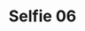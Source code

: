 ---
title: Selfie 06
image: https://res.cloudinary.com/softcomux/image/upload/v1533825400/sfc/careers%20-%20workshots/selfie-06.jpg
image_description: Mobile app developer explaining how an app works
---
